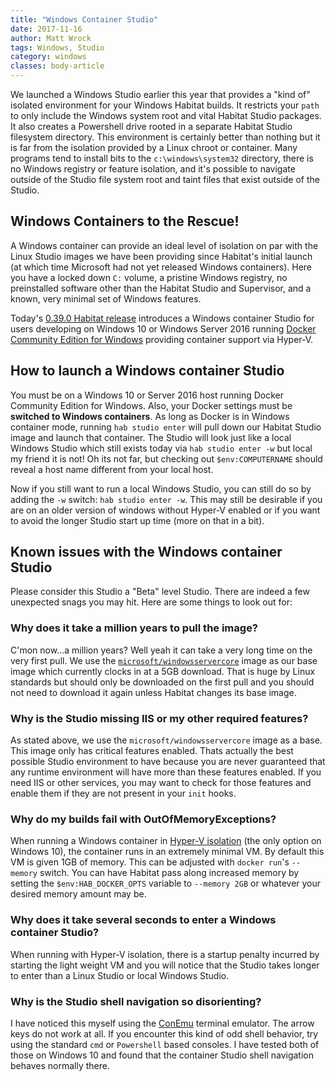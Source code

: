 ```yaml
---
title: "Windows Container Studio"
date: 2017-11-16
author: Matt Wrock
tags: Windows, Studio
category: windows
classes: body-article
---
```


We launched a Windows Studio earlier this year that provides a "kind of" isolated environment for your Windows Habitat builds. It restricts your `path` to only include the Windows system root and vital Habitat Studio packages. It also creates a Powershell drive rooted in a separate Habitat Studio filesystem directory. This environment is certainly better than nothing but it is far from the isolation provided by a Linux chroot or container. Many programs tend to install bits to the `c:\windows\system32` directory, there is no Windows registry or feature isolation, and it's possible to navigate outside of the Studio file system root and taint files that exist outside of the Studio.

## Windows Containers to the Rescue!

A Windows container can provide an ideal level of isolation on par with the Linux Studio images we have been providing since Habitat's initial launch (at which time Microsoft had not yet released Windows containers). Here you have a locked down `C:` volume, a pristine Windows registry, no preinstalled software other than the Habitat Studio and Supervisor, and a known, very minimal set of Windows features.

Today's [0.39.0 Habitat release](https://github.com/habitat-sh/habitat/releases/tag/0.39.0) introduces a Windows container Studio for users developing on Windows 10 or Windows Server 2016 running [Docker Community Edition for Windows](https://store.docker.com/editions/community/docker-ce-desktop-windows) providing container support via Hyper-V.

## How to launch a Windows container Studio

You must be on a Windows 10 or Server 2016 host running Docker Community Edition for Windows. Also, your Docker settings must be **switched to Windows containers**. As long as Docker is in Windows container mode, running `hab studio enter` will pull down our Habitat Studio image and launch that container. The Studio will look just like a local Windows Studio which still exists today via `hab studio enter -w` but local my friend it is not! Oh its not far, but checking out `$env:COMPUTERNAME` should reveal a host name different from your local host.

Now if you still want to run a local Windows Studio, you can still do so by adding the `-w` switch: `hab studio enter -w`. This may still be desirable if you are on an older version of windows without Hyper-V enabled or if you want to avoid the longer Studio start up time (more on that in a bit).

## Known issues with the Windows container Studio

Please consider this Studio a "Beta" level Studio. There are indeed a few unexpected snags you may hit. Here are some things to look out for:

### Why does it take a million years to pull the image?

C'mon now...a million years? Well yeah it can take a very long time on the very first pull. We use the [`microsoft/windowsservercore`](https://hub.docker.com/r/microsoft/windowsservercore/) image as our base image which currently clocks in at a 5GB download. That is huge by Linux standards but should only be downloaded on the first pull and you should not need to download it again unless Habitat changes its base image.

### Why is the Studio missing IIS or my other required features?

As stated above, we use the `microsoft/windowsservercore` image as a base. This image only has critical features enabled. Thats actually the best possible Studio environment to have because you are never guaranteed that any runtime environment will have more than these features enabled. If you need IIS or other services, you may want to check for those features and enable them if they are not present in your `init` hooks.

### Why do my builds fail with OutOfMemoryExceptions?

When running a Windows container in [Hyper-V isolation](https://docs.microsoft.com/en-us/virtualization/windowscontainers/manage-containers/hyperv-container) (the only option on Windows 10), the container runs in an extremely minimal VM. By default this VM is given 1GB of memory. This can be adjusted with `docker run`'s `--memory` switch. You can have Habitat pass along increased memory by setting the `$env:HAB_DOCKER_OPTS` variable to `--memory 2GB` or whatever your desired memory amount may be.

### Why does it take several seconds to enter a Windows container Studio?

When running with Hyper-V isolation, there is a startup penalty incurred by starting the light weight VM and you will notice that the Studio takes longer to enter than a Linux Studio or local Windows Studio.

### Why is the Studio shell navigation so disorienting?

I have noticed this myself using the [ConEmu](https://conemu.github.io/) terminal emulator. The arrow keys do not work at all. If you encounter this kind of odd shell behavior, try using the standard `cmd` or `Powershell` based consoles. I have tested both of those on Windows 10 and found that the container Studio shell navigation behaves normally there.
